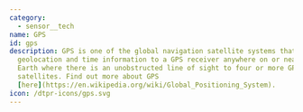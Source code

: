 ```yaml
---
category: 
  - sensor__tech
name: GPS
id: gps
description: GPS is one of the global navigation satellite systems that provides
  geolocation and time information to a GPS receiver anywhere on or near the
  Earth where there is an unobstructed line of sight to four or more GPS
  satellites. Find out more about GPS
  [here](https://en.wikipedia.org/wiki/Global_Positioning_System).
icon: /dtpr-icons/gps.svg
---
```

